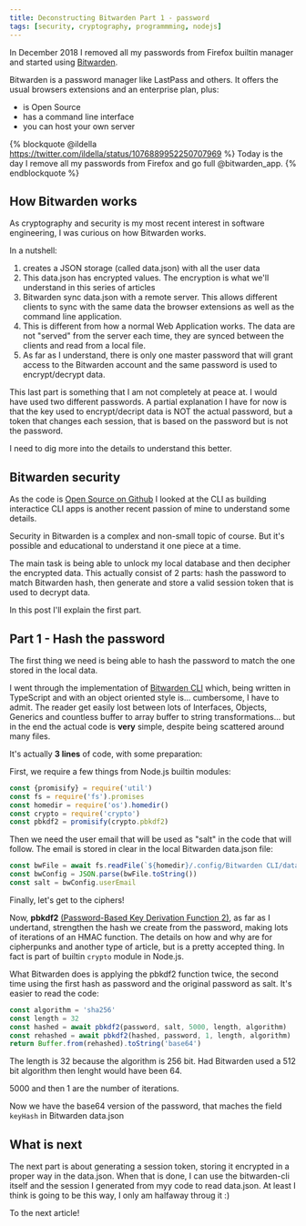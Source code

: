 ```yaml
---
title: Deconstructing Bitwarden Part 1 - password
tags: [security, cryptography, programmming, nodejs]
---
```


In December 2018 I removed all my passwords from Firefox builtin manager and started using [Bitwarden](https://bitwarden.com/).

Bitwarden is a password manager like LastPass and others. It offers the usual browsers extensions and an enterprise plan, plus:

  * is Open Source 
  * has a command line interface
  * you can host your own server

{% blockquote @ildella https://twitter.com/ildella/status/1076889952250707969 %}
Today is the day I remove all my passwords from Firefox and go full @bitwarden_app.
{% endblockquote %}

## How Bitwarden works

As cryptography and security is my most recent interest in software engineering, I was curious on how Bitwarden works. 

In a nutshell:

  1. creates a JSON storage (called data.json) with all the user data
  2. This data.json has encrypted values. The encryption is what we'll understand in this series of articles
  3. Bitwarden sync data.json with a remote server. This allows different clients to sync with the same data the browser extensions as well as the command line application. 
  4. This is different from how a normal Web Application works. The data are not "served" from the server each time, they are synced between the clients and read from a local file.
  5. As far as I understand, there is only one master password that will grant access to the Bitwarden account and the same password is used to encrypt/decrypt data. 

This last part is something that I am not completely at peace at. I would have used two different passwords. 
A partial explanation I have for now is that the key used to encrypt/decript data is NOT the actual password, but a token that changes each session, that is based on the password but is not the password. 

I need to dig more into the details to understand this better. 

## Bitwarden security

As the code is [Open Source on Github](https://github.com/bitwarden) I looked at the CLI as building interactice CLI apps is another recent passion of mine to understand some details.

Security in Bitwarden is a complex and non-small topic of course. But it's possible and educational to understand it one piece at a time.

The main task is being able to unlock my local database and then decipher the encrypted data. This actually consist of 2 parts: hash the password to match Bitwarden hash, then generate and store a valid session token that is used to decrypt data.

In this post I'll explain the first part.

## Part 1 - Hash the password

The first thing we need is being able to hash the password to match the one stored in the local data. 

I went through the implementation of [Bitwarden CLI](https://github.com/bitwarden/cli) which, being written in TypeScript and with an object oriented style is... cumbersome, I have to admit. The reader get easily lost between lots of Interfaces, Objects, Generics and countless buffer to array buffer to string transformations... but in the end the actual code is **very** simple, despite being scattered around many files.

It's actually **3 lines** of code, with some preparation:

First, we require a few things from Node.js builtin modules:

```javascript
const {promisify} = require('util')
const fs = require('fs').promises
const homedir = require('os').homedir()
const crypto = require('crypto')
const pbkdf2 = promisify(crypto.pbkdf2)
```

Then we need the user email that will be used as "salt" in the code that will follow. 
The email is stored in clear in the local Bitwarden data.json file:

```javascript
const bwFile = await fs.readFile(`${homedir}/.config/Bitwarden CLI/data.json`)
const bwConfig = JSON.parse(bwFile.toString())
const salt = bwConfig.userEmail
```

Finally, let's get to the ciphers!

Now, **pbkdf2** [(Password-Based Key Derivation Function 2)](https://nodejs.org/api/crypto.html#crypto_crypto_pbkdf2_password_salt_iterations_keylen_digest_callback), as far as I undertand, strengthen the hash we create from the password, making lots of iterations of an HMAC function. 
The details on how and why are for cipherpunks and another type of article, but is a pretty accepted thing. In fact is part of builtin `crypto`  module in Node.js. 

What Bitwarden does is applying the pbkdf2 function twice, the second time using the first hash as password and the original password as salt. It's easier to read the code:

```javascript
const algorithm = 'sha256'
const length = 32
const hashed = await pbkdf2(password, salt, 5000, length, algorithm)
const rehashed = await pbkdf2(hashed, password, 1, length, algorithm)
return Buffer.from(rehashed).toString('base64')
```

The length is 32 because the algorithm is 256 bit. Had Bitwarden used a 512 bit algorithm  then lenght would have been 64.

5000 and then 1 are the number of iterations. 

Now we have the base64 version of the password, that maches the field `keyHash` in Bitwarden data.json

## What is next

The next part is about generating a session token, storing it encrypted in a proper way in the data.json. 
When that is done, I can use the bitwarden-cli itself and the session I generated from myy code to read data.json. At least I think is going to be this way, I only am halfaway throug it :)

To the next article!
